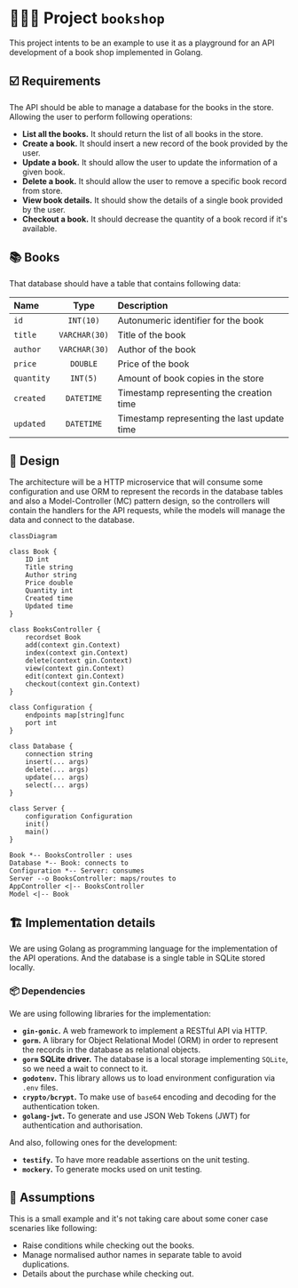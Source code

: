 # 🧑🏽‍💻 Project `bookshop`
This project intents to be an example to use it as a playground for an API development of a book shop implemented in Golang.

## ☑️ Requirements
The API should be able to manage a database for the books in the store. Allowing the user to perform following operations:
 * **List all the books.** It should return the list of all books in the store.
 * **Create a book.** It should insert a new record of the book provided by the user.
 * **Update a book.** It should allow the user to update the information of a given book.
 * **Delete a book.** It should allow the user to remove a specific book record from store.
 * **View book details.** It should show the details of a single book provided by the user.
 * **Checkout a book.** It should decrease the quantity of a book record if it's available.

## 📚 Books
That database should have a table that contains following data:

| Name       |     Type      | Description                                 |
| :---       |    :----:     | :---                                        |
| `id`       | `INT(10)`     | Autonumeric identifier for the book         |
| `title`    | `VARCHAR(30)` | Title of the book                           |
| `author`   | `VARCHAR(30)` | Author of the book                          |
| `price`    | `DOUBLE`      | Price of the book                           |
| `quantity` | `INT(5)`      | Amount of book copies in the store          |
| `created`  | `DATETIME`    | Timestamp representing the creation time    |
| `updated`  | `DATETIME`    | Timestamp representing the last update time |

## 📐 Design
The architecture will be a HTTP microservice that will consume some configuration and use ORM to represent the records in the database tables and also a Model-Controller (MC) pattern design, so the controllers will contain the handlers for the API requests, while the models will manage the data and connect to the database.

```mermaid
classDiagram

class Book {
	ID int
	Title string
	Author string
	Price double
	Quantity int
	Created time
	Updated time
}

class BooksController {
	recordset Book
	add(context gin.Context)
	index(context gin.Context)
	delete(context gin.Context)
	view(context gin.Context)
	edit(context gin.Context)
	checkout(context gin.Context)
}

class Configuration {
	endpoints map[string]func
	port int
}

class Database {
	connection string
	insert(... args)
	delete(... args)
	update(... args)
	select(... args)
}

class Server {
	configuration Configuration
	init()
	main()
}

Book *-- BooksController : uses
Database *-- Book: connects to
Configuration *-- Server: consumes
Server --o BooksController: maps/routes to
AppController <|-- BooksController
Model <|-- Book

```

## 🏗️ Implementation details
We are using Golang as programming language for the implementation of the API operations. And the database is a single table in SQLite stored locally.
### 📦 Dependencies
We are using following libraries for the implementation:
 * **`gin-gonic`.** A web framework to implement a RESTful API via HTTP.
 * **`gorm`.** A library for Object Relational Model (ORM) in order to represent the records in the database as relational objects.
 * **`gorm` SQLite driver.** The database is a local storage implementing `SQLite`, so we need a wait to connect to it.
 * **`godotenv`.** This library allows us to load environment configuration via `.env` files.
 * **`crypto/bcrypt`.** To make use of `base64` encoding and decoding for the authentication token.
 * **`golang-jwt`.** To generate and use JSON Web Tokens (JWT) for authentication and authorisation.

And also, following ones for the development:
 * **`testify`.** To have more readable assertions on the unit testing.
 * **`mockery`.** To generate mocks used on unit testing.

 ## 🤔 Assumptions
This is a small example and it's not taking care about some coner case scenaries like following:
 * Raise conditions while checking out the books.
 * Manage normalised author names in separate table to avoid duplications.
 * Details about the purchase while checking out.
